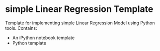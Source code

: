 # simple Linear Regression Template

Template for implementing simple Linear Regression Model using Python tools.
Contains: 
- An iPython notebook template
- Python template